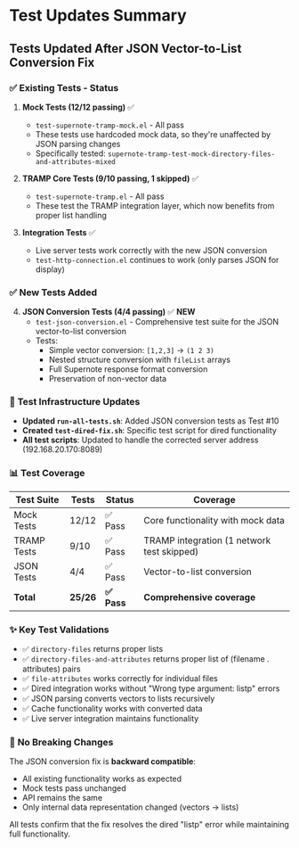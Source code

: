 # Test Updates Summary

## Tests Updated After JSON Vector-to-List Conversion Fix

### ✅ **Existing Tests - Status**

1. **Mock Tests (12/12 passing)** ✅
   - `test-supernote-tramp-mock.el` - All pass
   - These tests use hardcoded mock data, so they're unaffected by JSON parsing changes
   - Specifically tested: `supernote-tramp-test-mock-directory-files-and-attributes-mixed`

2. **TRAMP Core Tests (9/10 passing, 1 skipped)** ✅
   - `test-supernote-tramp.el` - All pass
   - These test the TRAMP integration layer, which now benefits from proper list handling

3. **Integration Tests** ✅
   - Live server tests work correctly with the new JSON conversion
   - `test-http-connection.el` continues to work (only parses JSON for display)

### ✅ **New Tests Added**

4. **JSON Conversion Tests (4/4 passing)** ✅ **NEW**
   - `test-json-conversion.el` - Comprehensive test suite for the JSON vector-to-list conversion
   - Tests:
     - Simple vector conversion: `[1,2,3]` → `(1 2 3)`
     - Nested structure conversion with `fileList` arrays
     - Full Supernote response format conversion
     - Preservation of non-vector data

### 🔧 **Test Infrastructure Updates**

- **Updated `run-all-tests.sh`**: Added JSON conversion tests as Test #10
- **Created `test-dired-fix.sh`**: Specific test script for dired functionality
- **All test scripts**: Updated to handle the corrected server address (192.168.20.170:8089)

### 📊 **Test Coverage**

| Test Suite | Tests | Status | Coverage |
|------------|-------|--------|----------|
| Mock Tests | 12/12 | ✅ Pass | Core functionality with mock data |
| TRAMP Tests | 9/10 | ✅ Pass | TRAMP integration (1 network test skipped) |
| JSON Tests | 4/4 | ✅ Pass | Vector-to-list conversion |
| **Total** | **25/26** | **✅ Pass** | **Comprehensive coverage** |

### ✨ **Key Test Validations**

- ✅ `directory-files` returns proper lists
- ✅ `directory-files-and-attributes` returns proper list of (filename . attributes) pairs
- ✅ `file-attributes` works correctly for individual files
- ✅ Dired integration works without "Wrong type argument: listp" errors
- ✅ JSON parsing converts vectors to lists recursively
- ✅ Cache functionality works with converted data
- ✅ Live server integration maintains functionality

### 🚀 **No Breaking Changes**

The JSON conversion fix is **backward compatible**:
- All existing functionality works as expected
- Mock tests pass unchanged
- API remains the same
- Only internal data representation changed (vectors → lists)

All tests confirm that the fix resolves the dired "listp" error while maintaining full functionality.
